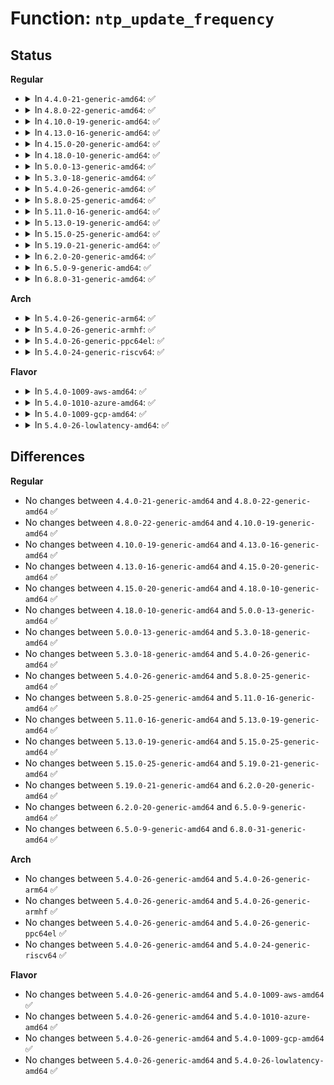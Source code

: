 # Function: <code>ntp_update_frequency</code>

## Status
<b>Regular</b>
<ul>
<li>
<details>
<summary>In <code>4.4.0-21-generic-amd64</code>: ✅</summary>

```c
void ntp_update_frequency()
```

```json
{
  "name": "ntp_update_frequency",
  "collision_type": "Unique Static",
  "inline_type": "No",
  "funcs": [
    {
      "addr": 18446744071579856144,
      "name": "ntp_update_frequency",
      "external": false,
      "loc": "kernel/time/ntp.c:254",
      "file": "kernel/time/ntp.c",
      "inline": "seen, unknown",
      "caller_inline": [],
      "caller_func": [
        "kernel/time/ntp.c:ntp_clear",
        "kernel/time/ntp.c:__do_adjtimex",
        "kernel/time/ntp.c:__do_adjtimex"
      ]
    }
  ],
  "symbols": [
    {
      "addr": 18446744071579856144,
      "name": "ntp_update_frequency",
      "section": ".text",
      "bind": "STB_LOCAL",
      "size": 107
    }
  ]
}
```
</details>
</li>
<li>
<details>
<summary>In <code>4.8.0-22-generic-amd64</code>: ✅</summary>

```c
void ntp_update_frequency()
```

```json
{
  "name": "ntp_update_frequency",
  "collision_type": "Unique Static",
  "inline_type": "No",
  "funcs": [
    {
      "addr": 18446744071579885184,
      "name": "ntp_update_frequency",
      "external": false,
      "loc": "kernel/time/ntp.c:257",
      "file": "kernel/time/ntp.c",
      "inline": "seen, unknown",
      "caller_inline": [],
      "caller_func": [
        "kernel/time/ntp.c:__do_adjtimex",
        "kernel/time/ntp.c:__do_adjtimex",
        "kernel/time/ntp.c:ntp_clear"
      ]
    }
  ],
  "symbols": [
    {
      "addr": 18446744071579885184,
      "name": "ntp_update_frequency",
      "section": ".text",
      "bind": "STB_LOCAL",
      "size": 114
    }
  ]
}
```
</details>
</li>
<li>
<details>
<summary>In <code>4.10.0-19-generic-amd64</code>: ✅</summary>

```c
void ntp_update_frequency()
```

```json
{
  "name": "ntp_update_frequency",
  "collision_type": "Unique Static",
  "inline_type": "No",
  "funcs": [
    {
      "addr": 18446744071579896944,
      "name": "ntp_update_frequency",
      "external": false,
      "loc": "kernel/time/ntp.c:257",
      "file": "kernel/time/ntp.c",
      "inline": "seen, unknown",
      "caller_inline": [],
      "caller_func": [
        "kernel/time/ntp.c:__do_adjtimex",
        "kernel/time/ntp.c:__do_adjtimex",
        "kernel/time/ntp.c:ntp_clear"
      ]
    }
  ],
  "symbols": [
    {
      "addr": 18446744071579896944,
      "name": "ntp_update_frequency",
      "section": ".text",
      "bind": "STB_LOCAL",
      "size": 114
    }
  ]
}
```
</details>
</li>
<li>
<details>
<summary>In <code>4.13.0-16-generic-amd64</code>: ✅</summary>

```c
void ntp_update_frequency()
```

```json
{
  "name": "ntp_update_frequency",
  "collision_type": "Unique Static",
  "inline_type": "No",
  "funcs": [
    {
      "addr": 18446744071579905456,
      "name": "ntp_update_frequency",
      "external": false,
      "loc": "kernel/time/ntp.c:257",
      "file": "kernel/time/ntp.c",
      "inline": "seen, unknown",
      "caller_inline": [],
      "caller_func": [
        "kernel/time/ntp.c:__do_adjtimex",
        "kernel/time/ntp.c:__do_adjtimex",
        "kernel/time/ntp.c:ntp_clear"
      ]
    }
  ],
  "symbols": [
    {
      "addr": 18446744071579905456,
      "name": "ntp_update_frequency",
      "section": ".text",
      "bind": "STB_LOCAL",
      "size": 114
    }
  ]
}
```
</details>
</li>
<li>
<details>
<summary>In <code>4.15.0-20-generic-amd64</code>: ✅</summary>

```c
void ntp_update_frequency()
```

```json
{
  "name": "ntp_update_frequency",
  "collision_type": "Unique Static",
  "inline_type": "No",
  "funcs": [
    {
      "addr": 18446744071579950736,
      "name": "ntp_update_frequency",
      "external": false,
      "loc": "kernel/time/ntp.c:258",
      "file": "kernel/time/ntp.c",
      "inline": "seen, unknown",
      "caller_inline": [],
      "caller_func": [
        "kernel/time/ntp.c:__do_adjtimex",
        "kernel/time/ntp.c:__do_adjtimex",
        "kernel/time/ntp.c:ntp_clear"
      ]
    }
  ],
  "symbols": [
    {
      "addr": 18446744071579950736,
      "name": "ntp_update_frequency",
      "section": ".text",
      "bind": "STB_LOCAL",
      "size": 114
    }
  ]
}
```
</details>
</li>
<li>
<details>
<summary>In <code>4.18.0-10-generic-amd64</code>: ✅</summary>

```c
void ntp_update_frequency()
```

```json
{
  "name": "ntp_update_frequency",
  "collision_type": "Unique Static",
  "inline_type": "No",
  "funcs": [
    {
      "addr": 18446744071579998336,
      "name": "ntp_update_frequency",
      "external": false,
      "loc": "kernel/time/ntp.c:258",
      "file": "kernel/time/ntp.c",
      "inline": "seen, unknown",
      "caller_inline": [],
      "caller_func": [
        "kernel/time/ntp.c:__do_adjtimex",
        "kernel/time/ntp.c:__do_adjtimex",
        "kernel/time/ntp.c:ntp_clear"
      ]
    }
  ],
  "symbols": [
    {
      "addr": 18446744071579998336,
      "name": "ntp_update_frequency",
      "section": ".text",
      "bind": "STB_LOCAL",
      "size": 114
    }
  ]
}
```
</details>
</li>
<li>
<details>
<summary>In <code>5.0.0-13-generic-amd64</code>: ✅</summary>

```c
void ntp_update_frequency()
```

```json
{
  "name": "ntp_update_frequency",
  "collision_type": "Unique Static",
  "inline_type": "No",
  "funcs": [
    {
      "addr": 18446744071580044688,
      "name": "ntp_update_frequency",
      "external": false,
      "loc": "kernel/time/ntp.c:257",
      "file": "kernel/time/ntp.c",
      "inline": "seen, unknown",
      "caller_inline": [],
      "caller_func": [
        "kernel/time/ntp.c:__do_adjtimex",
        "kernel/time/ntp.c:__do_adjtimex",
        "kernel/time/ntp.c:ntp_clear"
      ]
    }
  ],
  "symbols": [
    {
      "addr": 18446744071580044688,
      "name": "ntp_update_frequency",
      "section": ".text",
      "bind": "STB_LOCAL",
      "size": 114
    }
  ]
}
```
</details>
</li>
<li>
<details>
<summary>In <code>5.3.0-18-generic-amd64</code>: ✅</summary>

```c
void ntp_update_frequency()
```

```json
{
  "name": "ntp_update_frequency",
  "collision_type": "Unique Static",
  "inline_type": "No",
  "funcs": [
    {
      "addr": 18446744071580088304,
      "name": "ntp_update_frequency",
      "external": false,
      "loc": "kernel/time/ntp.c:259",
      "file": "kernel/time/ntp.c",
      "inline": "seen, unknown",
      "caller_inline": [],
      "caller_func": [
        "kernel/time/ntp.c:__do_adjtimex",
        "kernel/time/ntp.c:__do_adjtimex",
        "kernel/time/ntp.c:ntp_clear"
      ]
    }
  ],
  "symbols": [
    {
      "addr": 18446744071580088304,
      "name": "ntp_update_frequency",
      "section": ".text",
      "bind": "STB_LOCAL",
      "size": 114
    }
  ]
}
```
</details>
</li>
<li>
<details>
<summary>In <code>5.4.0-26-generic-amd64</code>: ✅</summary>

```c
void ntp_update_frequency()
```

```json
{
  "name": "ntp_update_frequency",
  "collision_type": "Unique Static",
  "inline_type": "No",
  "funcs": [
    {
      "addr": 18446744071580137264,
      "name": "ntp_update_frequency",
      "external": false,
      "loc": "kernel/time/ntp.c:259",
      "file": "kernel/time/ntp.c",
      "inline": "seen, unknown",
      "caller_inline": [],
      "caller_func": [
        "kernel/time/ntp.c:__do_adjtimex",
        "kernel/time/ntp.c:__do_adjtimex",
        "kernel/time/ntp.c:ntp_clear"
      ]
    }
  ],
  "symbols": [
    {
      "addr": 18446744071580137264,
      "name": "ntp_update_frequency",
      "section": ".text",
      "bind": "STB_LOCAL",
      "size": 114
    }
  ]
}
```
</details>
</li>
<li>
<details>
<summary>In <code>5.8.0-25-generic-amd64</code>: ✅</summary>

```c
void ntp_update_frequency()
```

```json
{
  "name": "ntp_update_frequency",
  "collision_type": "Unique Static",
  "inline_type": "No",
  "funcs": [
    {
      "addr": 18446744071580198784,
      "name": "ntp_update_frequency",
      "external": false,
      "loc": "kernel/time/ntp.c:259",
      "file": "kernel/time/ntp.c",
      "inline": "seen, unknown",
      "caller_inline": [],
      "caller_func": [
        "kernel/time/ntp.c:__do_adjtimex",
        "kernel/time/ntp.c:process_adjtimex_modes",
        "kernel/time/ntp.c:ntp_clear"
      ]
    }
  ],
  "symbols": [
    {
      "addr": 18446744071580198784,
      "name": "ntp_update_frequency",
      "section": ".text",
      "bind": "STB_LOCAL",
      "size": 114
    }
  ]
}
```
</details>
</li>
<li>
<details>
<summary>In <code>5.11.0-16-generic-amd64</code>: ✅</summary>

```c
void ntp_update_frequency()
```

```json
{
  "name": "ntp_update_frequency",
  "collision_type": "Unique Static",
  "inline_type": "No",
  "funcs": [
    {
      "addr": 18446744071580183616,
      "name": "ntp_update_frequency",
      "external": false,
      "loc": "kernel/time/ntp.c:259",
      "file": "kernel/time/ntp.c",
      "inline": "seen, unknown",
      "caller_inline": [],
      "caller_func": [
        "kernel/time/ntp.c:__do_adjtimex",
        "kernel/time/ntp.c:process_adjtimex_modes",
        "kernel/time/ntp.c:ntp_clear"
      ]
    }
  ],
  "symbols": [
    {
      "addr": 18446744071580183616,
      "name": "ntp_update_frequency",
      "section": ".text",
      "bind": "STB_LOCAL",
      "size": 114
    }
  ]
}
```
</details>
</li>
<li>
<details>
<summary>In <code>5.13.0-19-generic-amd64</code>: ✅</summary>

```c
void ntp_update_frequency()
```

```json
{
  "name": "ntp_update_frequency",
  "collision_type": "Unique Static",
  "inline_type": "No",
  "funcs": [
    {
      "addr": 18446744071580188080,
      "name": "ntp_update_frequency",
      "external": false,
      "loc": "kernel/time/ntp.c:259",
      "file": "kernel/time/ntp.c",
      "inline": "seen, unknown",
      "caller_inline": [],
      "caller_func": [
        "kernel/time/ntp.c:__do_adjtimex",
        "kernel/time/ntp.c:process_adjtimex_modes",
        "kernel/time/ntp.c:ntp_clear"
      ]
    }
  ],
  "symbols": [
    {
      "addr": 18446744071580188080,
      "name": "ntp_update_frequency",
      "section": ".text",
      "bind": "STB_LOCAL",
      "size": 111
    }
  ]
}
```
</details>
</li>
<li>
<details>
<summary>In <code>5.15.0-25-generic-amd64</code>: ✅</summary>

```c
void ntp_update_frequency()
```

```json
{
  "name": "ntp_update_frequency",
  "collision_type": "Unique Static",
  "inline_type": "No",
  "funcs": [
    {
      "addr": 18446744071580334320,
      "name": "ntp_update_frequency",
      "external": false,
      "loc": "kernel/time/ntp.c:259",
      "file": "kernel/time/ntp.c",
      "inline": "seen, unknown",
      "caller_inline": [],
      "caller_func": [
        "kernel/time/ntp.c:__do_adjtimex",
        "kernel/time/ntp.c:process_adjtimex_modes",
        "kernel/time/ntp.c:ntp_clear"
      ]
    }
  ],
  "symbols": [
    {
      "addr": 18446744071580334320,
      "name": "ntp_update_frequency",
      "section": ".text",
      "bind": "STB_LOCAL",
      "size": 111
    }
  ]
}
```
</details>
</li>
<li>
<details>
<summary>In <code>5.19.0-21-generic-amd64</code>: ✅</summary>

```c
void ntp_update_frequency()
```

```json
{
  "name": "ntp_update_frequency",
  "collision_type": "Unique Static",
  "inline_type": "No",
  "funcs": [
    {
      "addr": 18446744071580547088,
      "name": "ntp_update_frequency",
      "external": false,
      "loc": "kernel/time/ntp.c:259",
      "file": "kernel/time/ntp.c",
      "inline": "seen, unknown",
      "caller_inline": [],
      "caller_func": [
        "kernel/time/ntp.c:__do_adjtimex",
        "kernel/time/ntp.c:process_adjtimex_modes",
        "kernel/time/ntp.c:ntp_clear"
      ]
    }
  ],
  "symbols": [
    {
      "addr": 18446744071580547088,
      "name": "ntp_update_frequency",
      "section": ".text",
      "bind": "STB_LOCAL",
      "size": 118
    }
  ]
}
```
</details>
</li>
<li>
<details>
<summary>In <code>6.2.0-20-generic-amd64</code>: ✅</summary>

```c
void ntp_update_frequency()
```

```json
{
  "name": "ntp_update_frequency",
  "collision_type": "Unique Static",
  "inline_type": "No",
  "funcs": [
    {
      "addr": 18446744071580804400,
      "name": "ntp_update_frequency",
      "external": false,
      "loc": "kernel/time/ntp.c:259",
      "file": "kernel/time/ntp.c",
      "inline": "seen, unknown",
      "caller_inline": [],
      "caller_func": [
        "kernel/time/ntp.c:ntp_init",
        "kernel/time/ntp.c:__do_adjtimex",
        "kernel/time/ntp.c:process_adjtimex_modes"
      ]
    }
  ],
  "symbols": [
    {
      "addr": 18446744071580804400,
      "name": "ntp_update_frequency",
      "section": ".text",
      "bind": "STB_LOCAL",
      "size": 118
    }
  ]
}
```
</details>
</li>
<li>
<details>
<summary>In <code>6.5.0-9-generic-amd64</code>: ✅</summary>

```c
void ntp_update_frequency()
```

```json
{
  "name": "ntp_update_frequency",
  "collision_type": "Unique Static",
  "inline_type": "No",
  "funcs": [
    {
      "addr": 18446744071580887552,
      "name": "ntp_update_frequency",
      "external": false,
      "loc": "kernel/time/ntp.c:259",
      "file": "kernel/time/ntp.c",
      "inline": "seen, unknown",
      "caller_inline": [],
      "caller_func": [
        "kernel/time/ntp.c:ntp_init",
        "kernel/time/ntp.c:__do_adjtimex",
        "kernel/time/ntp.c:process_adjtimex_modes"
      ]
    }
  ],
  "symbols": [
    {
      "addr": 18446744071580887552,
      "name": "ntp_update_frequency",
      "section": ".text",
      "bind": "STB_LOCAL",
      "size": 118
    }
  ]
}
```
</details>
</li>
<li>
<details>
<summary>In <code>6.8.0-31-generic-amd64</code>: ✅</summary>

```c
void ntp_update_frequency()
```

```json
{
  "name": "ntp_update_frequency",
  "collision_type": "Unique Static",
  "inline_type": "No",
  "funcs": [
    {
      "addr": 18446744071580977984,
      "name": "ntp_update_frequency",
      "external": false,
      "loc": "kernel/time/ntp.c:259",
      "file": "kernel/time/ntp.c",
      "inline": "seen, unknown",
      "caller_inline": [],
      "caller_func": [
        "kernel/time/ntp.c:ntp_init",
        "kernel/time/ntp.c:__do_adjtimex",
        "kernel/time/ntp.c:process_adjtimex_modes"
      ]
    }
  ],
  "symbols": [
    {
      "addr": 18446744071580977984,
      "name": "ntp_update_frequency",
      "section": ".text",
      "bind": "STB_LOCAL",
      "size": 119
    }
  ]
}
```
</details>
</li>
</ul>
<b>Arch</b>
<ul>
<li>
<details>
<summary>In <code>5.4.0-26-generic-arm64</code>: ✅</summary>

```c
void ntp_update_frequency()
```

```json
{
  "name": "ntp_update_frequency",
  "collision_type": "Unique Static",
  "inline_type": "No",
  "funcs": [
    {
      "addr": 18446603336491359048,
      "name": "ntp_update_frequency",
      "external": false,
      "loc": "kernel/time/ntp.c:259",
      "file": "kernel/time/ntp.c",
      "inline": "seen, unknown",
      "caller_inline": [],
      "caller_func": [
        "kernel/time/ntp.c:__do_adjtimex",
        "kernel/time/ntp.c:__do_adjtimex",
        "kernel/time/ntp.c:ntp_clear"
      ]
    }
  ],
  "symbols": [
    {
      "addr": 18446603336491359048,
      "name": "ntp_update_frequency",
      "section": ".text",
      "bind": "STB_LOCAL",
      "size": 124
    }
  ]
}
```
</details>
</li>
<li>
<details>
<summary>In <code>5.4.0-26-generic-armhf</code>: ✅</summary>

```c
void ntp_update_frequency()
```

```json
{
  "name": "ntp_update_frequency",
  "collision_type": "Unique Static",
  "inline_type": "No",
  "funcs": [
    {
      "addr": 3225357124,
      "name": "ntp_update_frequency",
      "external": false,
      "loc": "kernel/time/ntp.c:259",
      "file": "kernel/time/ntp.c",
      "inline": "seen, unknown",
      "caller_inline": [],
      "caller_func": [
        "kernel/time/ntp.c:__do_adjtimex",
        "kernel/time/ntp.c:__do_adjtimex",
        "kernel/time/ntp.c:ntp_clear"
      ]
    }
  ],
  "symbols": [
    {
      "addr": 3225357124,
      "name": "ntp_update_frequency",
      "section": ".text",
      "bind": "STB_LOCAL",
      "size": 268
    }
  ]
}
```
</details>
</li>
<li>
<details>
<summary>In <code>5.4.0-26-generic-ppc64el</code>: ✅</summary>

```c
void ntp_update_frequency()
```

```json
{
  "name": "ntp_update_frequency",
  "collision_type": "Unique Static",
  "inline_type": "No",
  "funcs": [
    {
      "addr": 13835058055284291808,
      "name": "ntp_update_frequency",
      "external": false,
      "loc": "kernel/time/ntp.c:259",
      "file": "kernel/time/ntp.c",
      "inline": "seen, unknown",
      "caller_inline": [],
      "caller_func": [
        "kernel/time/ntp.c:__do_adjtimex",
        "kernel/time/ntp.c:__do_adjtimex",
        "kernel/time/ntp.c:ntp_clear"
      ]
    }
  ],
  "symbols": [
    {
      "addr": 13835058055284291808,
      "name": "ntp_update_frequency",
      "section": ".text",
      "bind": "STB_LOCAL",
      "size": 144
    }
  ]
}
```
</details>
</li>
<li>
<details>
<summary>In <code>5.4.0-24-generic-riscv64</code>: ✅</summary>

```c
void ntp_update_frequency()
```

```json
{
  "name": "ntp_update_frequency",
  "collision_type": "Unique Static",
  "inline_type": "No",
  "funcs": [
    {
      "addr": 18446743936271850820,
      "name": "ntp_update_frequency",
      "external": false,
      "loc": "kernel/time/ntp.c:259",
      "file": "kernel/time/ntp.c",
      "inline": "seen, unknown",
      "caller_inline": [],
      "caller_func": [
        "kernel/time/ntp.c:__do_adjtimex",
        "kernel/time/ntp.c:__do_adjtimex",
        "kernel/time/ntp.c:ntp_clear"
      ]
    }
  ],
  "symbols": [
    {
      "addr": 18446743936271850820,
      "name": "ntp_update_frequency",
      "section": ".text",
      "bind": "STB_LOCAL",
      "size": 114
    }
  ]
}
```
</details>
</li>
</ul>
<b>Flavor</b>
<ul>
<li>
<details>
<summary>In <code>5.4.0-1009-aws-amd64</code>: ✅</summary>

```c
void ntp_update_frequency()
```

```json
{
  "name": "ntp_update_frequency",
  "collision_type": "Unique Static",
  "inline_type": "No",
  "funcs": [
    {
      "addr": 18446744071580106464,
      "name": "ntp_update_frequency",
      "external": false,
      "loc": "kernel/time/ntp.c:259",
      "file": "kernel/time/ntp.c",
      "inline": "seen, unknown",
      "caller_inline": [],
      "caller_func": [
        "kernel/time/ntp.c:__do_adjtimex",
        "kernel/time/ntp.c:__do_adjtimex",
        "kernel/time/ntp.c:ntp_clear"
      ]
    }
  ],
  "symbols": [
    {
      "addr": 18446744071580106464,
      "name": "ntp_update_frequency",
      "section": ".text",
      "bind": "STB_LOCAL",
      "size": 114
    }
  ]
}
```
</details>
</li>
<li>
<details>
<summary>In <code>5.4.0-1010-azure-amd64</code>: ✅</summary>

```c
void ntp_update_frequency()
```

```json
{
  "name": "ntp_update_frequency",
  "collision_type": "Unique Static",
  "inline_type": "No",
  "funcs": [
    {
      "addr": 18446744071580051776,
      "name": "ntp_update_frequency",
      "external": false,
      "loc": "kernel/time/ntp.c:259",
      "file": "kernel/time/ntp.c",
      "inline": "seen, unknown",
      "caller_inline": [],
      "caller_func": [
        "kernel/time/ntp.c:__do_adjtimex",
        "kernel/time/ntp.c:__do_adjtimex",
        "kernel/time/ntp.c:ntp_clear"
      ]
    }
  ],
  "symbols": [
    {
      "addr": 18446744071580051776,
      "name": "ntp_update_frequency",
      "section": ".text",
      "bind": "STB_LOCAL",
      "size": 114
    }
  ]
}
```
</details>
</li>
<li>
<details>
<summary>In <code>5.4.0-1009-gcp-amd64</code>: ✅</summary>

```c
void ntp_update_frequency()
```

```json
{
  "name": "ntp_update_frequency",
  "collision_type": "Unique Static",
  "inline_type": "No",
  "funcs": [
    {
      "addr": 18446744071580097536,
      "name": "ntp_update_frequency",
      "external": false,
      "loc": "kernel/time/ntp.c:259",
      "file": "kernel/time/ntp.c",
      "inline": "seen, unknown",
      "caller_inline": [],
      "caller_func": [
        "kernel/time/ntp.c:__do_adjtimex",
        "kernel/time/ntp.c:__do_adjtimex",
        "kernel/time/ntp.c:ntp_clear"
      ]
    }
  ],
  "symbols": [
    {
      "addr": 18446744071580097536,
      "name": "ntp_update_frequency",
      "section": ".text",
      "bind": "STB_LOCAL",
      "size": 114
    }
  ]
}
```
</details>
</li>
<li>
<details>
<summary>In <code>5.4.0-26-lowlatency-amd64</code>: ✅</summary>

```c
void ntp_update_frequency()
```

```json
{
  "name": "ntp_update_frequency",
  "collision_type": "Unique Static",
  "inline_type": "No",
  "funcs": [
    {
      "addr": 18446744071580149280,
      "name": "ntp_update_frequency",
      "external": false,
      "loc": "kernel/time/ntp.c:259",
      "file": "kernel/time/ntp.c",
      "inline": "seen, unknown",
      "caller_inline": [],
      "caller_func": [
        "kernel/time/ntp.c:__do_adjtimex",
        "kernel/time/ntp.c:__do_adjtimex",
        "kernel/time/ntp.c:ntp_clear"
      ]
    }
  ],
  "symbols": [
    {
      "addr": 18446744071580149280,
      "name": "ntp_update_frequency",
      "section": ".text",
      "bind": "STB_LOCAL",
      "size": 115
    }
  ]
}
```
</details>
</li>
</ul>

## Differences
<b>Regular</b>
<ul>
<li>
No changes between <code>4.4.0-21-generic-amd64</code> and <code>4.8.0-22-generic-amd64</code> ✅
</li>
<li>
No changes between <code>4.8.0-22-generic-amd64</code> and <code>4.10.0-19-generic-amd64</code> ✅
</li>
<li>
No changes between <code>4.10.0-19-generic-amd64</code> and <code>4.13.0-16-generic-amd64</code> ✅
</li>
<li>
No changes between <code>4.13.0-16-generic-amd64</code> and <code>4.15.0-20-generic-amd64</code> ✅
</li>
<li>
No changes between <code>4.15.0-20-generic-amd64</code> and <code>4.18.0-10-generic-amd64</code> ✅
</li>
<li>
No changes between <code>4.18.0-10-generic-amd64</code> and <code>5.0.0-13-generic-amd64</code> ✅
</li>
<li>
No changes between <code>5.0.0-13-generic-amd64</code> and <code>5.3.0-18-generic-amd64</code> ✅
</li>
<li>
No changes between <code>5.3.0-18-generic-amd64</code> and <code>5.4.0-26-generic-amd64</code> ✅
</li>
<li>
No changes between <code>5.4.0-26-generic-amd64</code> and <code>5.8.0-25-generic-amd64</code> ✅
</li>
<li>
No changes between <code>5.8.0-25-generic-amd64</code> and <code>5.11.0-16-generic-amd64</code> ✅
</li>
<li>
No changes between <code>5.11.0-16-generic-amd64</code> and <code>5.13.0-19-generic-amd64</code> ✅
</li>
<li>
No changes between <code>5.13.0-19-generic-amd64</code> and <code>5.15.0-25-generic-amd64</code> ✅
</li>
<li>
No changes between <code>5.15.0-25-generic-amd64</code> and <code>5.19.0-21-generic-amd64</code> ✅
</li>
<li>
No changes between <code>5.19.0-21-generic-amd64</code> and <code>6.2.0-20-generic-amd64</code> ✅
</li>
<li>
No changes between <code>6.2.0-20-generic-amd64</code> and <code>6.5.0-9-generic-amd64</code> ✅
</li>
<li>
No changes between <code>6.5.0-9-generic-amd64</code> and <code>6.8.0-31-generic-amd64</code> ✅
</li>
</ul>
<b>Arch</b>
<ul>
<li>
No changes between <code>5.4.0-26-generic-amd64</code> and <code>5.4.0-26-generic-arm64</code> ✅
</li>
<li>
No changes between <code>5.4.0-26-generic-amd64</code> and <code>5.4.0-26-generic-armhf</code> ✅
</li>
<li>
No changes between <code>5.4.0-26-generic-amd64</code> and <code>5.4.0-26-generic-ppc64el</code> ✅
</li>
<li>
No changes between <code>5.4.0-26-generic-amd64</code> and <code>5.4.0-24-generic-riscv64</code> ✅
</li>
</ul>
<b>Flavor</b>
<ul>
<li>
No changes between <code>5.4.0-26-generic-amd64</code> and <code>5.4.0-1009-aws-amd64</code> ✅
</li>
<li>
No changes between <code>5.4.0-26-generic-amd64</code> and <code>5.4.0-1010-azure-amd64</code> ✅
</li>
<li>
No changes between <code>5.4.0-26-generic-amd64</code> and <code>5.4.0-1009-gcp-amd64</code> ✅
</li>
<li>
No changes between <code>5.4.0-26-generic-amd64</code> and <code>5.4.0-26-lowlatency-amd64</code> ✅
</li>
</ul>
